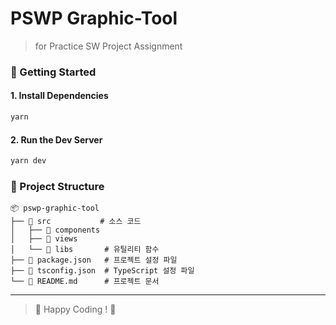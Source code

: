 # PSWP Graphic-Tool

> for Practice SW Project Assignment

### 🚀 Getting Started

#### 1. Install Dependencies

```bash
yarn
```

#### 2. Run the Dev Server

```bash
yarn dev
```

### 📁 Project Structure

```
📦 pswp-graphic-tool
├── 📂 src           # 소스 코드
│   ├── 📂 components
│   ├── 📂 views
│   └── 📂 libs       # 유틸리티 함수
├── 📜 package.json   # 프로젝트 설정 파일
├── 📜 tsconfig.json  # TypeScript 설정 파일
└── 📜 README.md      # 프로젝트 문서
```

---

> 🚀 Happy Coding ! 🎨